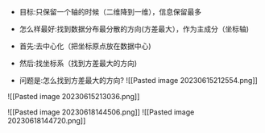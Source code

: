 - 目标:只保留一个轴的时候（二维降到一维），信息保留最多

- 怎么样最好:找到数据分布最分散的方向(方差最大），作为主成分（坐标轴)

- 首先:去中心化（把坐标原点放在数据中心)
- 然后:找坐标系（找到方差最大的方向)
- 问题是:怎么找到方差最大的方向?
![[Pasted image 20230615212554.png]]


![[Pasted image 20230615213036.png]]

![[Pasted image 20230618144506.png]]
![[Pasted image 20230618144720.png]]